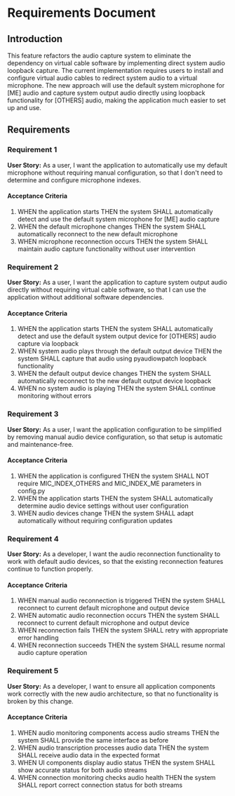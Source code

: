 # Requirements Document

## Introduction

This feature refactors the audio capture system to eliminate the dependency on virtual cable software by implementing direct system audio loopback capture. The current implementation requires users to install and configure virtual audio cables to redirect system audio to a virtual microphone. The new approach will use the default system microphone for [ME] audio and capture system output audio directly using loopback functionality for [OTHERS] audio, making the application much easier to set up and use.

## Requirements

### Requirement 1

**User Story:** As a user, I want the application to automatically use my default microphone without requiring manual configuration, so that I don't need to determine and configure microphone indexes.

#### Acceptance Criteria

1. WHEN the application starts THEN the system SHALL automatically detect and use the default system microphone for [ME] audio capture
2. WHEN the default microphone changes THEN the system SHALL automatically reconnect to the new default microphone
3. WHEN microphone reconnection occurs THEN the system SHALL maintain audio capture functionality without user intervention

### Requirement 2

**User Story:** As a user, I want the application to capture system output audio directly without requiring virtual cable software, so that I can use the application without additional software dependencies.

#### Acceptance Criteria

1. WHEN the application starts THEN the system SHALL automatically detect and use the default system output device for [OTHERS] audio capture via loopback
2. WHEN system audio plays through the default output device THEN the system SHALL capture that audio using pyaudiowpatch loopback functionality
3. WHEN the default output device changes THEN the system SHALL automatically reconnect to the new default output device loopback
4. WHEN no system audio is playing THEN the system SHALL continue monitoring without errors

### Requirement 3

**User Story:** As a user, I want the application configuration to be simplified by removing manual audio device configuration, so that setup is automatic and maintenance-free.

#### Acceptance Criteria

1. WHEN the application is configured THEN the system SHALL NOT require MIC_INDEX_OTHERS and MIC_INDEX_ME parameters in config.py
2. WHEN the application starts THEN the system SHALL automatically determine audio device settings without user configuration
3. WHEN audio devices change THEN the system SHALL adapt automatically without requiring configuration updates

### Requirement 4

**User Story:** As a developer, I want the audio reconnection functionality to work with default audio devices, so that the existing reconnection features continue to function properly.

#### Acceptance Criteria

1. WHEN manual audio reconnection is triggered THEN the system SHALL reconnect to current default microphone and output device
2. WHEN automatic audio reconnection occurs THEN the system SHALL reconnect to current default microphone and output device
3. WHEN reconnection fails THEN the system SHALL retry with appropriate error handling
4. WHEN reconnection succeeds THEN the system SHALL resume normal audio capture operation

### Requirement 5

**User Story:** As a developer, I want to ensure all application components work correctly with the new audio architecture, so that no functionality is broken by this change.

#### Acceptance Criteria

1. WHEN audio monitoring components access audio streams THEN the system SHALL provide the same interface as before
2. WHEN audio transcription processes audio data THEN the system SHALL receive audio data in the expected format
3. WHEN UI components display audio status THEN the system SHALL show accurate status for both audio streams
4. WHEN connection monitoring checks audio health THEN the system SHALL report correct connection status for both streams